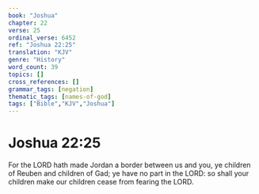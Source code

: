 ```yaml
---
book: "Joshua"
chapter: 22
verse: 25
ordinal_verse: 6452
ref: "Joshua 22:25"
translation: "KJV"
genre: "History"
word_count: 39
topics: []
cross_references: []
grammar_tags: [negation]
thematic_tags: [names-of-god]
tags: ["Bible","KJV","Joshua"]
---
```


# Joshua 22:25

For the LORD hath made Jordan a border between us and you, ye children of Reuben and children of Gad; ye have no part in the LORD: so shall your children make our children cease from fearing the LORD.
